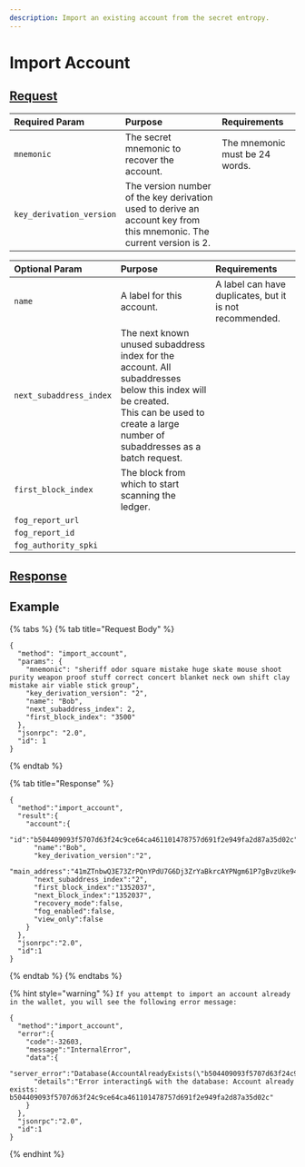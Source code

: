 ```yaml
---
description: Import an existing account from the secret entropy.
---
```


# Import Account

## [Request](../../../full-service/src/json_rpc/v2/api/request.rs#L40)

| Required Param | Purpose | Requirements |
| :--- | :--- | :--- |
| `mnemonic` | The secret mnemonic to recover the account. | The mnemonic must be 24 words. |
| `key_derivation_version` | The version number of the key derivation used to derive an account key from this mnemonic. The current version is 2. |  |

| Optional Param | Purpose | Requirements |
| :--- | :--- | :--- |
| `name` | A label for this account. | A label can have duplicates, but it is not recommended. |
| `next_subaddress_index` | The next known unused subaddress index for the account.  All subaddresses below this index will be created.<br/>This can be used to create a large number of subaddresses as a batch request. |  |
| `first_block_index` | The block from which to start scanning the ledger. |  |
| `fog_report_url` |  |  |
| `fog_report_id` |  |  |
| `fog_authority_spki` |  |  |

## [Response](../../../full-service/src/json_rpc/v2/api/response.rs#L41)

## Example

{% tabs %}
{% tab title="Request Body" %}
```text
{
  "method": "import_account",
  "params": {
    "mnemonic": "sheriff odor square mistake huge skate mouse shoot purity weapon proof stuff correct concert blanket neck own shift clay mistake air viable stick group",
    "key_derivation_version": "2",
    "name": "Bob",
    "next_subaddress_index": 2,
    "first_block_index": "3500"
  },
  "jsonrpc": "2.0",
  "id": 1
}
```
{% endtab %}

{% tab title="Response" %}
```text
{
  "method":"import_account",
  "result":{
    "account":{
      "id":"b504409093f5707d63f24c9ce64ca461101478757d691f2e949fa2d87a35d02c",
      "name":"Bob",
      "key_derivation_version":"2",
      "main_address":"41mZTnbwQ3E73ZrPQnYPdU7G6Dj3ZrYaBkrcAYPNgm61P7gBvzUke94HQB8ztPaAu1y1NCFyUAoRyYsCMixeKpUvMK64QYC1NDd7YneACJk",
      "next_subaddress_index":"2",
      "first_block_index":"1352037",
      "next_block_index":"1352037",
      "recovery_mode":false,
      "fog_enabled":false,
      "view_only":false
    }
  },
  "jsonrpc":"2.0",
  "id":1
}
```
{% endtab %}
{% endtabs %}

{% hint style="warning" %}
`If you attempt to import an account already in the wallet, you will see the following error message:`

```text
{
  "method":"import_account",
  "error":{
    "code":-32603,
    "message":"InternalError",
    "data":{
      "server_error":"Database(AccountAlreadyExists(\"b504409093f5707d63f24c9ce64ca461101478757d691f2e949fa2d87a35d02c\"))",
      "details":"Error interacting& with the database: Account already exists: b504409093f5707d63f24c9ce64ca461101478757d691f2e949fa2d87a35d02c"
    }
  },
  "jsonrpc":"2.0",
  "id":1
}
```
{% endhint %}
